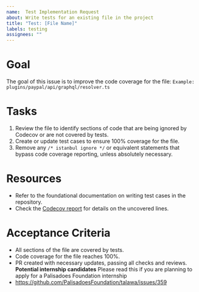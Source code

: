 ```yaml
---
name:  Test Implementation Request
about: Write tests for an existing file in the project
title: "Test: [File Name]"
labels: testing
assignees: ""
---
```

# Goal
The goal of this issue is to improve the code coverage for the file: `Example: plugins/paypal/api/graphql/resolver.ts`
# Tasks
1. Review the file to identify sections of code that are being ignored by Codecov or are not covered by tests.
2. Create or update test cases to ensure 100% coverage for the file.
3. Remove any `/* istanbul ignore */` or equivalent statements that bypass code coverage reporting, unless absolutely necessary.
# Resources
- Refer to the foundational documentation on writing test cases in the repository.
- Check the [Codecov report](https://app.codecov.io/gh/PalisadoesFoundation/talawa-plugin/tree/develop/src?displayType=list) for details on the uncovered lines.
# Acceptance Criteria
- All sections of the file are covered by tests.
- Code coverage for the file reaches 100%.
- PR created with necessary updates, passing all checks and reviews.
**Potential internship candidates**
Please read this if you are planning to apply for a Palisadoes Foundation internship 
- https://github.com/PalisadoesFoundation/talawa/issues/359
